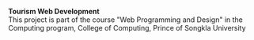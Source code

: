 **Tourism Web Development** <br>
This project is part of the course "Web Programming and Design" in the Computing program, College of Computing, Prince of Songkla University
